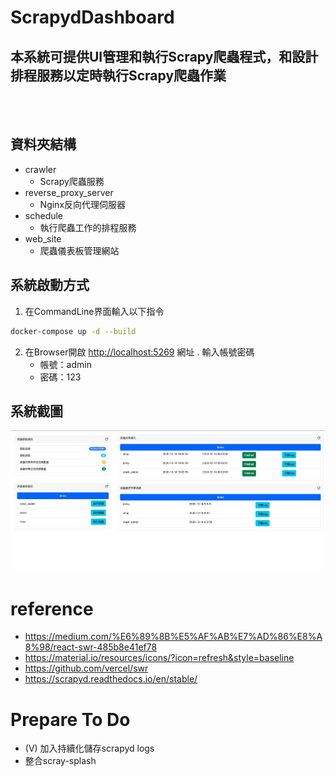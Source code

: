 # ScrapydDashboard
## 本系統可提供UI管理和執行Scrapy爬蟲程式，和設計排程服務以定時執行Scrapy爬蟲作業 
<br><br/>
## 資料夾結構
- crawler
  - Scrapy爬蟲服務
- reverse_proxy_server
  - Nginx反向代理伺服器
- schedule
  - 執行爬蟲工作的排程服務
- web_site
  - 爬蟲儀表板管理網站     
## 系統啟動方式
1. 在CommandLine界面輸入以下指令
```bash
docker-compose up -d --build
```

2. 在Browser開啟 [http://localhost:5269](http://localhost:5269) 網址
. 輸入帳號密碼
   - 帳號：admin
   - 密碼：123
## 系統截圖
![alt text](./screenshot/ScreenShot2.png "系統畫面")

# reference
- https://medium.com/%E6%89%8B%E5%AF%AB%E7%AD%86%E8%A8%98/react-swr-485b8e41ef78
- https://material.io/resources/icons/?icon=refresh&style=baseline
- https://github.com/vercel/swr
- https://scrapyd.readthedocs.io/en/stable/

# Prepare To Do
- (V) 加入持續化儲存scrapyd logs
- 整合scray-splash

